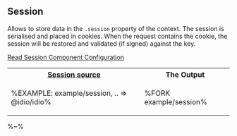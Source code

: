 ## Session

Allows to store data in the `.session` property of the context. The session is serialised and placed in cookies. When the request contains the cookie, the session will be restored and validated (if signed) against the key.

[Read Session Component Configuration](/doc/session.md)

<table>
<!-- block-start -->
<tr><th><a href="example/session.js">Session source</a></th><th>The Output</th></tr>
<tr><td>

%EXAMPLE: example/session, .. => @idio/idio%
</td>
<td>

%FORK example/session%
</td>
<!-- <td>%FORKERR-fs example/session%</td> -->
</tr>
</table>

%~%